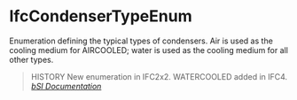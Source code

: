 IfcCondenserTypeEnum
====================
Enumeration defining the typical types of condensers. Air is used as the
cooling medium for AIRCOOLED; water is used as the cooling medium for all
other types.  
  
> HISTORY  New enumeration in IFC2x2. WATERCOOLED added in IFC4.  
[ _bSI
Documentation_](https://standards.buildingsmart.org/IFC/DEV/IFC4_2/FINAL/HTML/schema/ifchvacdomain/lexical/ifccondensertypeenum.htm)


